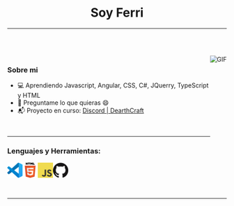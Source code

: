 <p>
  <h1 align="center"><b>Soy Ferri</b></h1>
</p>

***

<p align="center">
<br>
</p>

<br>

<img align="right" height="270px" alt="GIF" src="https://imgur.com/cxW3IBl.png" />

### Sobre mi
- 💻 Aprendiendo Javascript, Angular, CSS, C#, JQuerry, TypeScript y HTML
- 💬 Preguntame lo que quieras :smile:
- 📬 Proyecto en curso: [Discord | DearthCraft](http://discord.dearthcraft.xyz)

<br>

***

### Lenguajes y Herramientas: 

<img align="left" alt="Visual Studio Code" width="35px" src="https://raw.githubusercontent.com/github/explore/80688e429a7d4ef2fca1e82350fe8e3517d3494d/topics/visual-studio-code/visual-studio-code.png" />
<img align="left" alt="HTML5" width="35px" src="https://raw.githubusercontent.com/github/explore/80688e429a7d4ef2fca1e82350fe8e3517d3494d/topics/html/html.png" />
<img align="left" alt="JavaScript" width="35px" src="https://raw.githubusercontent.com/github/explore/80688e429a7d4ef2fca1e82350fe8e3517d3494d/topics/javascript/javascript.png" />
<img align="left" alt="GitHub" width="35px" src="https://raw.githubusercontent.com/github/explore/78df643247d429f6cc873026c0622819ad797942/topics/github/github.png" />
<br>
<br>
<br>
<br>

***

